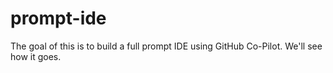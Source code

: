 # prompt-ide

The goal of this is to build a full prompt IDE using GitHub Co-Pilot. We'll see how it goes.
